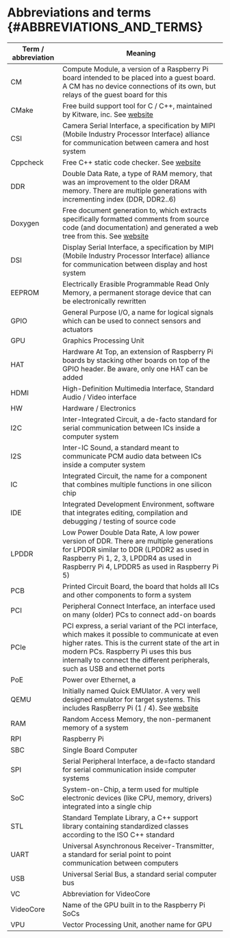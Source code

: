 # Abbreviations and terms {#ABBREVIATIONS_AND_TERMS}

| Term / abbreviation | Meaning |
|---------------------|---------|
| CM                  | Compute Module, a version of a Raspberry Pi board intended to be placed into a guest board. A CM has no device connections of its own, but relays of the guest board for this
| CMake               | Free build support tool for C / C++, maintained by Kitware, inc. See [website](https://www.cmake.org)
| CSI                 | Camera Serial Interface, a specification by MIPI (Mobile Industry Processor Interface) alliance for communication between camera and host system
| Cppcheck            | Free C++ static code checker. See [website](http://cppcheck.net/)
| DDR                 | Double Data Rate, a type of RAM memory, that was an improvement to the older DRAM memory. There are multiple generations with incrementing index (DDR, DDR2..6)
| Doxygen             | Free document generation to, which extracts specifically formatted comments from source code (and documentation) and generated a web tree from this. See [website](https://www.doxygen.nl/index.html)
| DSI                 | Display Serial Interface, a specification by MIPI (Mobile Industry Processor Interface) alliance for communication between display and host system
| EEPROM              | Electrically Erasible Programmable Read Only Memory, a permanent storage device that can be electronically rewritten
| GPIO                | General Purpose I/O, a name for logical signals which can be used to connect sensors and actuators
| GPU                 | Graphics Processing Unit
| HAT                 | Hardware At Top, an extension of Raspberry Pi boards by stacking other boards on top of the GPIO header. Be aware, only one HAT can be added
| HDMI                | High-Definition Multimedia Interface, Standard Audio / Video interface
| HW                  | Hardware / Electronics
| I2C                 | Inter-Integrated Circuit, a de-facto standard for serial communication between ICs inside a computer system
| I2S                 | Inter-IC Sound, a standard meant to communicate PCM audio data between ICs inside a computer system
| IC                  | Integrated Circuit, the name for a component that combines multiple functions in one silicon chip
| IDE                 | Integrated Development Environment, software that integrates editing, compilation and debugging / testing of source code
| LPDDR               | Low Power Double Data Rate, A low power version of DDR. There are multiple generations for LPDDR similar to DDR (LPDDR2 as used in Raspberry Pi 1, 2, 3, LPDDR4 as used in Raspberry Pi 4, LPDDR5 as used in Raspberry Pi 5)
| PCB                 | Printed Circuit Board, the board that holds all ICs and other components to form a system
| PCI                 | Peripheral Connect Interface, an interface used on many (older) PCs to connect add-on boards
| PCIe                | PCI express, a serial variant of the PCI interface, which makes it possible to communicate at even higher rates. This is the current state of the art in modern PCs. Raspberry Pi uses this bus internally to connect the different peripherals, such as USB and ethernet ports
| PoE                 | Power over Ethernet, a 
| QEMU                | Initially named Quick EMUlator. A very well designed emulator for target systems. This includes RaspBerry Pi (1 / 4). See [website](https://www.qemu.org/)
| RAM                 | Random Access Memory, the non-permanent memory of a system
| RPI                 | Raspberry Pi
| SBC                 | Single Board Computer
| SPI                 | Serial Peripheral Interface, a de=facto standard for serial communication inside computer systems
| SoC                 | System-on-Chip, a term used for multiple electronic devices (like CPU, memory, drivers) integrated into a single chip
| STL                 | Standard Template Library, a C++ support library containing standardized classes according to the ISO C++ standard
| UART                | Universal Asynchronous Receiver-Transmitter, a standard for serial point to point communication between computers
| USB                 | Universal Serial Bus, a standard serial computer bus
| VC                  | Abbreviation for VideoCore
| VideoCore           | Name of the GPU built in to the Raspberry Pi SoCs
| VPU                 | Vector Processing Unit, another name for GPU
